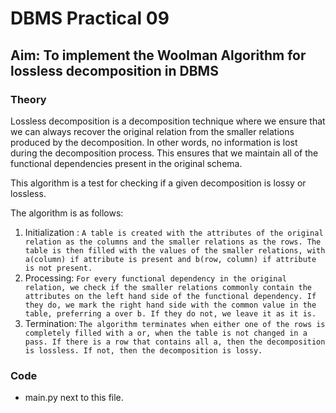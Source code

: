 # DBMS Practical 09

## Aim: To implement the Woolman Algorithm for lossless decomposition in DBMS

### Theory

Lossless decomposition is a decomposition technique where we ensure that we can always recover the original relation from the smaller relations produced by the decomposition. In other words, no information is lost during the decomposition process. This ensures that we maintain all of the functional dependencies present in the original schema.

This algorithm is a test for checking if a given decomposition is lossy or lossless.

The algorithm is as follows:

1. Initialization : `A table is created with the attributes of the original relation as the columns and the smaller relations as the rows. The table is then filled with the values of the smaller relations, with a(column) if attribute is present and b(row, column) if attribute is not present.`
2. Processing: `For every functional dependency in the original relation, we check if the smaller relations commonly contain the attributes on the left hand side of the functional dependency. If they do, we mark the right hand side with the common value in the table, preferring a over b. If they do not, we leave it as it is.`
3. Termination: `The algorithm terminates when either one of the rows is completely filled with a or, when the table is not changed in a pass. If there is a row that contains all a, then the decomposition is lossless. If not, then the decomposition is lossy.`

### Code

- main.py next to this file.
